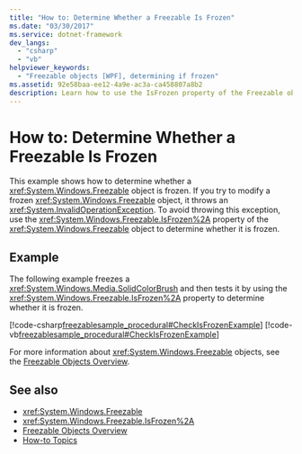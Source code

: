 ```yaml
---
title: "How to: Determine Whether a Freezable Is Frozen"
ms.date: "03/30/2017"
ms.service: dotnet-framework
dev_langs: 
  - "csharp"
  - "vb"
helpviewer_keywords: 
  - "Freezable objects [WPF], determining if frozen"
ms.assetid: 92e58baa-ee12-4a9e-ac3a-ca458807a8b2
description: Learn how to use the IsFrozen property of the Freezable object to determine whether it is frozen and avoid InvalidOperationException.
---
```

# How to: Determine Whether a Freezable Is Frozen

This example shows how to determine whether a <xref:System.Windows.Freezable> object is frozen. If you try to modify a frozen <xref:System.Windows.Freezable> object, it throws an <xref:System.InvalidOperationException>. To avoid throwing this exception, use the <xref:System.Windows.Freezable.IsFrozen%2A> property of the <xref:System.Windows.Freezable> object to determine whether it is frozen.  
  
## Example  

The following example freezes a <xref:System.Windows.Media.SolidColorBrush> and then tests it by using the <xref:System.Windows.Freezable.IsFrozen%2A> property to determine whether it is frozen.  
  
[!code-csharp[freezablesample_procedural#CheckIsFrozenExample](~/samples/snippets/csharp/VS_Snippets_Wpf/freezablesample_procedural/CSharp/freezablesample.cs#checkisfrozenexample)]
[!code-vb[freezablesample_procedural#CheckIsFrozenExample](~/samples/snippets/visualbasic/VS_Snippets_Wpf/freezablesample_procedural/visualbasic/freezablesample.vb#checkisfrozenexample)]  
  
For more information about <xref:System.Windows.Freezable> objects, see the [Freezable Objects Overview](freezable-objects-overview.md).  
  
## See also

- <xref:System.Windows.Freezable>
- <xref:System.Windows.Freezable.IsFrozen%2A>
- [Freezable Objects Overview](freezable-objects-overview.md)
- [How-to Topics](base-elements-how-to-topics.md)
